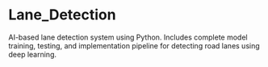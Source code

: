# Lane_Detection
AI-based lane detection system using Python. Includes complete model training, testing, and implementation pipeline for detecting road lanes using deep learning.
